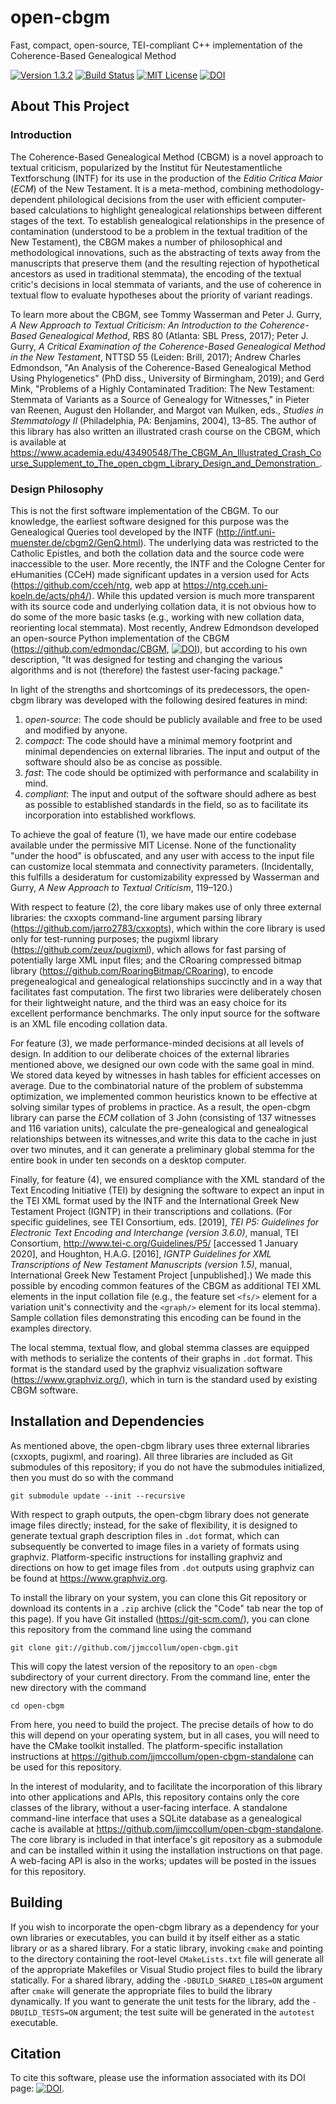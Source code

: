 # open-cbgm
Fast, compact, open-source, TEI-compliant C++ implementation of the Coherence-Based Genealogical Method

[![Version 1.3.2](https://img.shields.io/badge/version-1.3.2-blue)](https://github.com/jjmccollum/open-cbgm)
[![Build Status](https://travis-ci.com/jjmccollum/open-cbgm.svg?token=nZWB24v9ybTTZm4tWaqm&branch=master)](https://travis-ci.com/jjmccollum/open-cbgm)
[![MIT License](https://img.shields.io/badge/license-MIT-blue.svg?style=flat)](https://choosealicense.com/licenses/mit/)
[![DOI](https://zenodo.org/badge/222792228.svg)](https://zenodo.org/badge/latestdoi/222792228)

## About This Project

### Introduction

The Coherence-Based Genealogical Method (CBGM) is a novel approach to textual criticism, popularized by the Institut für Neutestamentliche Textforschung (INTF) for its use in the production of the _Editio Critica Maior_ (_ECM_) of the New Testament. It is a meta-method, combining methodology-dependent philological decisions from the user with efficient computer-based calculations to highlight genealogical relationships between different stages of the text. To establish genealogical relationships in the presence of contamination (understood to be a problem in the textual tradition of the New Testament), the CBGM makes a number of philosophical and methodological innovations, such as the abstracting of texts away from the manuscripts that preserve them (and the resulting rejection of hypothetical ancestors as used in traditional stemmata), the encoding of the textual critic's decisions in local stemmata of variants, and the use of coherence in textual flow to evaluate hypotheses about the priority of variant readings. 

To learn more about the CBGM, see Tommy Wasserman and Peter J. Gurry, _A New Approach to Textual Criticism: An Introduction to the Coherence-Based Genealogical Method_, RBS 80 (Atlanta: SBL Press, 2017); Peter J. Gurry, _A Critical Examination of the Coherence-Based Genealogical Method in the New Testament_, NTTSD 55 (Leiden: Brill, 2017); Andrew Charles Edmondson, "An Analysis of the Coherence-Based Genealogical Method Using Phylogenetics" (PhD diss., University of Birmingham, 2019); and Gerd Mink, "Problems of a Highly Contaminated Tradition: The New Testament: Stemmata of Variants as a Source of Genealogy for Witnesses," in Pieter van Reenen, August den Hollander, and Margot van Mulken, eds., _Studies in Stemmatology II_ (Philadelphia, PA: Benjamins, 2004), 13–85. The author of this library has also written an illustrated crash course on the CBGM, which is available at https://www.academia.edu/43490548/The_CBGM_An_Illustrated_Crash_Course_Supplement_to_The_open_cbgm_Library_Design_and_Demonstration_.

### Design Philosophy

This is not the first software implementation of the CBGM. To our knowledge, the earliest software designed for this purpose was the Genealogical Queries tool developed by the INTF (http://intf.uni-muenster.de/cbgm2/GenQ.html). The underlying data was restricted to the Catholic Epistles, and both the collation data and the source code were inaccessible to the user. More recently, the INTF and the Cologne Center for eHumanities (CCeH) made significant updates in a version used for Acts (https://github.com/cceh/ntg, web app at https://ntg.cceh.uni-koeln.de/acts/ph4/). While this updated version is much more transparent with its source code and underlying collation data, it is not obvious how to do some of the more basic tasks (e.g., working with new collation data, reorienting local stemmata). Most recently, Andrew Edmondson developed an open-source Python implementation of the CBGM (https://github.com/edmondac/CBGM, [![DOI](https://zenodo.org/badge/DOI/10.5281/zenodo.1296288.svg)](https://doi.org/10.5281/zenodo.1296288)), but according to his own description, "It was designed for testing and changing the various algorithms and is not (therefore) the fastest user-facing package."

In light of the strengths and shortcomings of its predecessors, the open-cbgm library was developed with the following desired features in mind:
1. _open-source_: The code should be publicly available and free to be used and modified by anyone.
2. _compact_: The code should have a minimal memory footprint and minimal dependencies on external libraries. The input and output of the software should also be as concise as possible.
3. _fast_: The code should be optimized with performance and scalability in mind.
4. _compliant_: The input and output of the software should adhere as best as possible to established standards in the field, so as to facilitate its incorporation into established workflows.

To achieve the goal of feature (1), we have made our entire codebase available under the permissive MIT License. None of the functionality "under the hood" is obfuscated, and any user with access to the input file can customize local stemmata and connectivity parameters. (Incidentally, this fulfills a desideratum for customizability expressed by Wasserman and Gurry, _A New Approach to Textual Criticism_, 119–120.)

With respect to feature (2), the core libary makes use of only three external libraries: the cxxopts command-line argument parsing library (https://github.com/jarro2783/cxxopts), which within the core library is used only for test-running purposes; the pugixml library (https://github.com/zeux/pugixml), which allows for fast parsing of potentially large XML input files; and the CRoaring compressed bitmap library (https://github.com/RoaringBitmap/CRoaring), to encode pregenealogical and genealogical relationships succinctly and in a way that facilitates fast computation. The first two libraries were deliberately chosen for their lightweight nature, and the third was an easy choice for its excellent performance benchmarks. The only input source for the software is an XML file encoding collation data.

For feature (3), we made performance-minded decisions at all levels of design. In addition to our deliberate choices of the external libraries mentioned above, we designed our own code with the same goal in mind. We stored data keyed by witnesses in hash tables for efficient accesses on average. Due to the combinatorial nature of the problem of substemma optimization, we implemented common heuristics known to be effective at solving similar types of problems in practice. As a result, the open-cbgm library can parse the _ECM_ collation of 3 John (consisting of 137 witnesses and 116 variation units), calculate the pre-genealogical and genealogical relationships between its witnesses,and write this data to the cache in just over two minutes, and it can generate a preliminary global stemma for the entire book in under ten seconds on a desktop computer.

Finally, for feature (4), we ensured compliance with the XML standard of the Text Encoding Initiative (TEI) by designing the software to expect an input in the TEI XML format used by the INTF and the International Greek New Testament Project (IGNTP) in their transcriptions and collations. (For specific guidelines, see TEI Consortium, eds. \[2019\], _TEI P5: Guidelines for Electronic Text Encoding and Interchange (version 3.6.0)_, manual, TEI Consortium, http://www.tei-c.org/Guidelines/P5/ \[accessed 1 January 2020\], and Houghton, H.A.G. \[2016\], _IGNTP Guidelines for XML Transcriptions of New Testament Manuscripts (version 1.5)_, manual, International Greek New Testament Project \[unpublished\].) We made this possible by encoding common features of the CBGM as additional TEI XML elements in the input collation file (e.g., the feature set `<fs/>` element for a variation unit's connectivity and the `<graph/>` element for its local stemma). Sample collation files demonstrating this encoding can be found in the examples directory.

The local stemma, textual flow, and global stemma classes are equipped with methods to serialize the contents of their graphs in `.dot` format. This format is the standard used by the graphviz visualization software (https://www.graphviz.org/), which in turn is the standard used by existing CBGM software.

## Installation and Dependencies

As mentioned above, the open-cbgm library uses three external libraries (cxxopts, pugixml, and roaring). All three libraries are included as Git submodules of this repository; if you do not have the submodules initialized, then you must do so with the command

    git submodule update --init --recursive

With respect to graph outputs, the open-cbgm library does not generate image files directly; instead, for the sake of flexibility, it is designed to generate textual graph description files in `.dot` format, which can subsequently be converted to image files in a variety of formats using graphviz. Platform-specific instructions for installing graphviz and directions on how to get image files from `.dot` outputs using graphviz can be found at https://www.graphviz.org.

To install the library on your system, you can clone this Git repository or download its contents in a `.zip` archive (click the "Code" tab near the top of this page). If you have Git installed (https://git-scm.com/), you can clone this repository from the command line using the command

    git clone git://github.com/jjmccollum/open-cbgm.git

This will copy the latest version of the repository to an `open-cbgm` subdirectory of your current directory. From the command line, enter the new directory with the command

    cd open-cbgm

From here, you need to build the project. The precise details of how to do this will depend on your operating system, but in all cases, you will need to have the CMake toolkit installed. The platform-specific installation instructions at https://github.com/jjmccollum/open-cbgm-standalone can be used for this repository.

In the interest of modularity, and to facilitate the incorporation of this library into other applications and APIs, this repository contains only the core classes of the library, without a user-facing interface. A standalone command-line interface that uses a SQLite database as a genealogical cache is available at https://github.com/jjmccollum/open-cbgm-standalone. The core library is included in that interface's git repository as a submodule and can be installed within it using the installation instructions on that page. A web-facing API is also in the works; updates will be posted in the issues for this repository.

## Building

If you wish to incorporate the open-cbgm library as a dependency for your own libraries or executables, you can build it by itself either as a static library or as a shared library. For a static library, invoking `cmake` and pointing to the directory containing the root-level `CMakeLists.txt` file will generate all of the appropriate Makefiles or Visual Studio project files to build the library statically. For a shared library, adding the `-DBUILD_SHARED_LIBS=ON` argument after `cmake` will generate the appropriate files to build the library dynamically. If you want to generate the unit tests for the library, add the `-DBUILD_TESTS=ON` argument; the test suite will be generated in the `autotest` executable.

## Citation

To cite this software, please use the information associated with its DOI page: [![DOI](https://zenodo.org/badge/222792228.svg)](https://zenodo.org/badge/latestdoi/222792228).